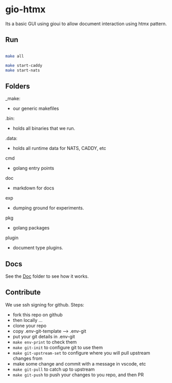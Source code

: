 # gio-htmx

Its a basic GUI using gioui to allow document interaction using htmx pattern.

## Run

```sh

make all

make start-caddy
make start-nats

```

## Folders

_make:
- our generic makefiles

.bin:
- holds all binaries that we run.

.data:

- holds all runtime data for NATS, CADDY, etc

cmd

- golang entry points

doc

- markdown for docs

exp

- dumping ground for experiments.

pkg

- golang packages

plugin

- document type plugins.

## Docs

See the [Doc](doc/README.md) folder to see how it works.

## Contribute

We use ssh signing for github. Steps:

- fork this repo on github
- then locally ...
- clone your repo
- copy .env-git-template --> .env-git
- put your git details in .env-git
- ```make env-print``` to check them
- ```make git-init``` to configure git to use them
- ```make git-upstream-set``` to configure where you will pull upstream changes from
- make some change and commit with a message in vscode, etc
- ```make git-pull``` to catch up to upstream
- ```make git-push``` to push your changes to you repo, and then PR


